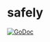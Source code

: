 # safely
[![GoDoc](https://godoc.org/github.com/teepark/safely?status.svg)](https://godoc.org/github.com/teepark/safely)
